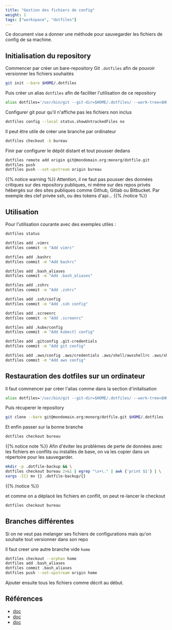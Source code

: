 ```yaml
---
title: "Gestion des fichiers de config"
weight: 1
tags: ["workspace", "dotfiles"]
---
```


Ce document vise a donner une méthode pour sauvegarder les fichiers de config de sa machine.

## Initialisation du repository

Commencer par créer un bare-repository Git `.dotfiles` afin de pouvoir versionner les fichiers souhaités

```bash
git init --bare $HOME/.dotfiles
```

Puis créer un alias `dotfiles` afin de faciliter l'utilisation de ce repository

```bash
alias dotfiles='/usr/bin/git --git-dir=$HOME/.dotfiles/ --work-tree=$HOME'
```

Configurer git pour qu'il n'affiche pas les fichiers non inclus

```bash
dotfiles config --local status.showUntrackedFiles no
```

Il peut être utile de créer une branche par ordinateur

```bash
dotfiles checkout -b bureau
```

Finir par configurer le dépôt distant et tout pousser dedans

```bash
dotfiles remote add origin git@mondomain.org:monorg/dotfile.git
dotfiles push
dotfiles push --set-upstream origin bureau
```

{{% notice warning %}}
Attention, il ne faut pas pousser des données critiques sur des repository publiques, ni même sur des repos privés hébergés sur des sites publiques comme Github, Gitlab ou Bitbucket.
Par exemple des clef privée ssh, ou des tokens d'api...
{{% /notice %}}

## Utilisation

Pour l'utilisation courante avec des exemples utiles :

```bash
dotfiles status

dotfiles add .vimrc
dotfiles commit -m "Add vimrc"

dotfiles add .bashrc
dotfiles commit -m "Add bashrc"

dotfiles add .bash_aliases
dotfiles commit -m "Add .bash_aliases"

dotfiles add .zshrc
dotfiles commit -m "Add .zshrc"

dotfiles add .ssh/config
dotfiles commit -m "Add .ssh config"

dotfiles add .screenrc
dotfiles commit -m "Add .screenrc"

dotfiles add .kube/config
dotfiles commit -m "Add kubectl config"

dotfiles add .gitconfig .git-credentials
dotfiles commit -m "Add git config"

dotfiles add .aws/config .aws/credentials .aws/shell/awsshellrc .aws/shell/history
dotfiles commit -m "Add aws config"
```

## Restauration des dotfiles sur un ordinateur

Il faut commencer par créer l'alias comme dans la section d'initalisation

```bash
alias dotfiles='/usr/bin/git --git-dir=$HOME/.dotfiles/ --work-tree=$HOME'
```

Puis récuperer le repository

```bash
git clone --bare git@mondomain.org:monorg/dotfile.git $HOME/.dotfiles
```

Et enfin passer sur la bonne branche

```bash
dotfiles checkout bureau
```

{{% notice note %}}
Afin d'éviter les problèmes de perte de données avec les fichiers en conflits ou installés de base, on va les copier dans un répertoire pour les sauvegarder.

```bash
mkdir -p .dotfile-backup && \
dotfiles checkout bureau 2>&1 | egrep "\s+\." | awk {'print $1'} | \
xargs -I{} mv {} .dotfile-backup/{}
```
{{% /notice %}}

et comme on a déplacé les fichiers en conflit, on peut re-lancer le checkout

```bash
dotfiles checkout bureau
```

## Branches différentes

Si on ne veut pas melanger ses fichiers de configurations mais qu'on souhaite tout versionner dans son repo

Il faut creer une autre branche vide `home`

```bash
dotfiles checkout --orphan home
dotfiles add .bash_aliases
dotfiles commit .bash_aliases
dotfiles push --set-upstream origin home
```

Ajouter ensuite tous les fichiers comme décrit au début.

## Références

- [doc](https://medium.com/toutsbrasil/how-to-manage-your-dotfiles-with-git-f7aeed8adf8b)
- [doc](https://www.atlassian.com/git/tutorials/dotfiles)
- [doc](https://wiki.archlinux.org/index.php/Dotfiles)
